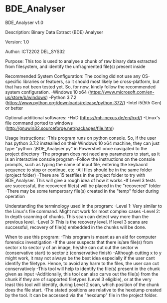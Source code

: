 # BDE_Analyser
BDE_Analyser v1.0

Description:
Binary Data Extract (BDE) Analyser

Version:
1.0

Author:
ICT2202 DEL_SYS32

Purpose:
This too is used to analyse a chunk of raw binary data extracted from filesystem, and identify the unfragmented file(s) present inside

Recommended System Configuration:
The coding did not use any OS-specific libraries or featuers, so it should most likely be cross-platform, but that has not been tested yet. So, for now, kindly follow the recommended system configuration.
-Windows 10 x64 (https://www.microsoft.com/en-us/store/b/windows)
-Python 3.7.2 (https://www.python.org/downloads/release/python-372/)
-Intel i5(5th Gen) or better

Optional additional softwares:
-HxD (https://mh-nexus.de/en/hxd/)
-Linux's file command ported to windows (http://gnuwin32.sourceforge.net/packages/file.htm)

Usage instructions:
-This program runs on python console. So, if the user has python 3.7.2 instealled on their Windows 10 x64 machine, they can just type "python .\BDE_Analyser.py" in Powershell once navigated to the project directory
-The program does not need any parameters to start, as it is an interactive console program
-Follow the instructions on the console prompts, such as typing the name of input file, entering the keybaord sequence to stop or continue, etc
-All files should be in the same folder (project folder)
-There are 15 testfiles in the project folder to try with BDE_Analyser. This will give a rough idea of how it works
-If Level 3 tests are successful, the recovered file(s) will be placed in the "recovered" folder
-There may be some temperoary file(s) created in the "temp" folder during operation

Understanding the terminology used in the program:
-Level 1: Very similar to the Linux's file command. Might not work for most complex cases
-Level 2: In depth scanning of chunks. This scan can detect way more than the previous level.
-Level 3: This is the recovery level. If level 3 scans are successful, recovery of file(s) embedded in the chunks will be done.

When to use this program:
-This program is meant as an aid for computer forensics investigation
-If the user suspects that there is/are file(s) from sector x to sector y of an image, he/she can cut out the sector w (conservative start) to sector z (conservative finish)
-Although cutting x to y might work, it may not always be the best idea especially if the user cant identify the filetype. Hence, to avoid any harm to the files, the user can cut conservatively
-This tool will help to identify the file(s) present in the chunk given as input
-Additionally, this tool can also carve out the file(s) from the chunk if they are of supported filetypes (Level 3 eligible), or at the very least this tool will identify, during Level 2 scan, which position of the chunk does the file start.
-The stated positions are relative to the hexdump created by the tool. It can be accessed via the "hexdump" file in the project folder.
